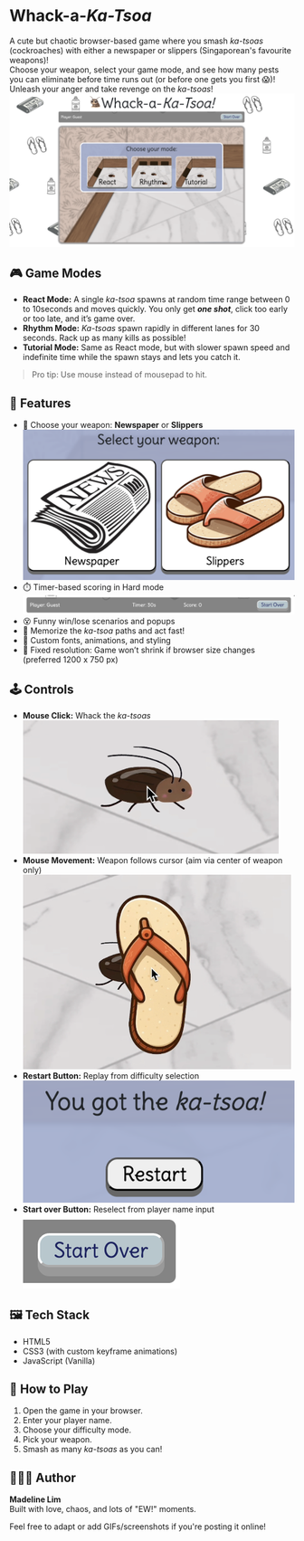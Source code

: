 # Whack-a-*Ka-Tsoa*

A cute but chaotic browser-based game where you smash *ka-tsoas* (cockroaches) with either a newspaper or slippers (Singaporean's favourite weapons)!  
Choose your weapon, select your game mode, and see how many pests you can eliminate before time runs out (or before one gets you first 😱)!  
 Unleash your anger and take revenge on the *ka-tsoas*!
 ![Game platform overview](./assets/game-overview.png)

## 🎮 Game Modes

- **React Mode:** A single *ka-tsoa* spawns at random time range between 0 to 10seconds and moves quickly. You only get ___one shot___, click too early or too late, and it’s game over.
- **Rhythm Mode:** *Ka-tsoas* spawn rapidly in different lanes for 30 seconds. Rack up as many kills as possible!
- **Tutorial Mode:** Same as React mode, but with slower spawn speed and indefinite time while the spawn stays and lets you catch it.  

> Pro tip: Use mouse instead of mousepad to hit.

## 🧰 Features

- 👞 Choose your weapon: **Newspaper** or **Slippers**  
![Weapon Selection: Newspaper or Slippers](./assets/weapon-selection.png)
- ⏱️ Timer-based scoring in Hard mode
![Timer left 30 seconds on hard mode](./assets/timer.png)
- 😵 Funny win/lose scenarios and popups
- 🧠 Memorize the *ka-tsoa* paths and act fast!
- 💅 Custom fonts, animations, and styling
- 📱 Fixed resolution: Game won’t shrink if browser size changes (preferred 1200 x 750 px)

## 🕹️ Controls

- **Mouse Click:** Whack the *ka-tsoas*  
![Mouse over target to hit](./assets/hit.png)
- **Mouse Movement:** Weapon follows cursor (aim via center of weapon only)  
![Weapon over target with cursor view in center of weapon](./assets/mouse-over-target.png)
- **Restart Button:** Replay from difficulty selection  
![Restart button on popup after game ends](./assets/restart-button.png)
- **Start over Button:** Reselect from player name input  
![Start over button on top of game platform](./assets/startover-button.png)

## 🖼️ Tech Stack

- HTML5
- CSS3 (with custom keyframe animations)
- JavaScript (Vanilla)

## 🚀 How to Play

1. Open the game in your browser.
2. Enter your player name.
3. Choose your difficulty mode.
4. Pick your weapon.
5. Smash as many *ka-tsoas* as you can!

## 👩🏻‍💻 Author

**Madeline Lim**  
Built with love, chaos, and lots of "EW!" moments.

Feel free to adapt or add GIFs/screenshots if you're posting it online!
